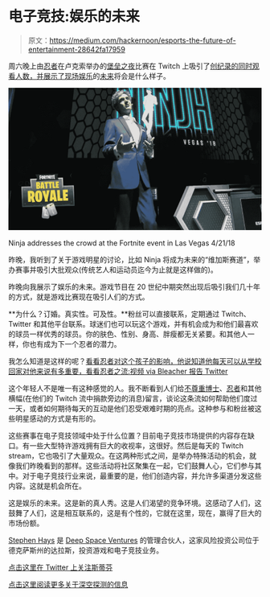 # 电子竞技:娱乐的未来

> 原文：<https://medium.com/hackernoon/esports-the-future-of-entertainment-28642fa17959>

周六晚上由[忍者](https://www.twitch.tv/ninja)在卢克索举办的[堡垒之夜](https://www.epicgames.com/fortnite/en-US/buy-now/battle-royale)比赛在 Twitch 上吸引了[创纪录的同时观看人数，并展示了现场](https://www.forbes.com/sites/insertcoin/2018/04/22/ninjas-fortnite-battle-royale-vegas-event-shatters-his-old-twitch-record/#18f843135850)[娱乐](https://hackernoon.com/tagged/entertainment)的[未来](https://hackernoon.com/tagged/future)将会是什么样子。

![](img/cf531e6695b1316ed27d089454f6eeeb.png)

Ninja addresses the crowd at the Fortnite event in Las Vegas 4/21/18

昨晚，我听到了关于游戏明星的讨论，比如 Ninja 将成为未来的“维加斯赛道”，举办赛事并吸引大批观众(传统艺人和运动员迄今为止就是这样做的)。

昨晚向我展示了娱乐的未来。游戏节目在 20 世纪中期突然出现后吸引我们几十年的方式，就是游戏比赛现在吸引人们的方式。

**为什么？订婚。真实性。可及性。**粉丝可以直接联系，定期通过 Twitch、Twitter 和其他平台联系。球迷们也可以玩这个游戏，并有机会成为和他们最喜欢的球员一样优秀的球员。你的肤色、性别、身高、胖瘦都无关紧要。和其他人一样，你也有成为下一个忍者的潜力。

我怎么知道是这样的呢？[看看忍者对这个孩子的影响，他说知道他每天可以从学校回家对他来说有多重要，看看忍者之流:视频 via Bleacher 报告 Twitter](https://twitter.com/twitter/statuses/987878293612326912)

这个年轻人不是唯一有这种感觉的人。我不断看到人们给[不尊重博士](https://www.twitch.tv/drdisrespectlive)、[忍者](https://www.twitch.tv/ninja)和其他横幅(在他们的 Twitch 流中捐款旁边的消息)留言，谈论这条流如何帮助他们度过一天，或者如何期待每天的互动是他们忍受艰难时期的亮点。这种参与和粉丝被这些明星感动的方式是有形的。

这些赛事在电子竞技领域中处于什么位置？目前电子竞技市场提供的内容存在缺口。有一些大型特许游戏拥有巨大的收视率，这很好。然后是每天的 Twitch stream，它也吸引了大量观众。在这两种形式之间，是举办特殊活动的机会，就像我们昨晚看到的那样。这些活动将社区聚集在一起，它们鼓舞人心，它们参与其中。对于电子竞技行业来说，最重要的是，他们创造内容，并允许多渠道分发这些内容。这就是机会所在。

这是娱乐的未来。这是新的真人秀。这是人们渴望的竞争环境。这感动了人们，这鼓舞了人们，这是相互联系的，这是有个性的，它就在这里，现在，赢得了巨大的市场份额。

[Stephen Hays](http://deepspacevc.com/team/) 是 [Deep Space Ventures](http://deepspacevc.com/) 的管理合伙人，这家风险投资公司位于德克萨斯州的达拉斯，投资游戏和电子竞技业务。

[点击这里在 Twitter 上关注斯蒂芬](https://twitter.com/hazesyah)

[点击这里阅读更多关于深空探测的信息](http://deepspacevc.com/)